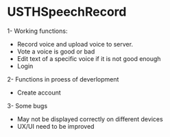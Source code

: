 # USTHSpeechRecord
1- Working functions:
  + Record voice and upload voice to server.
  + Vote a voice is good or bad
  + Edit text of a specific voice if it is not good enough
  + Login

2- Functions in proess of deverlopment
  + Create account
  
 
3- Some bugs
  + May not be displayed correctly on different devices
  + UX/UI need to be improved
